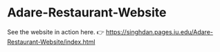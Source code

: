 # Adare-Restaurant-Website
See the website in action here. 👉
https://singhdan.pages.iu.edu/Adare-Restaurant-Website/index.html
